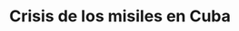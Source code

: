 ﻿---
title: "Crisis de los misiles en Cuba"
permalink: periodes_856.html
layout: periode
dataInici: 1962-10-14
dataFi: 1962-10-28
sidebar: periodes
pares:
  - id: 371
    title: "La Guerra Fría"
    dataInici: "(1946)"
    dataFi: "(1991)"

fills:
jocsPrincipals:
  - title: "13 Días: La crisis de los misiles en Cuba"
    bggId: 177590
    dataInici: 
    dataFi: 

  - title: "13 Minutos: La crisis de los misiles en Cuba"
    bggId: 203828
    dataInici: 
    dataFi: 

jocsEscenaris:
jocsEpoca:
jocsEpocaEscenaris:
---

